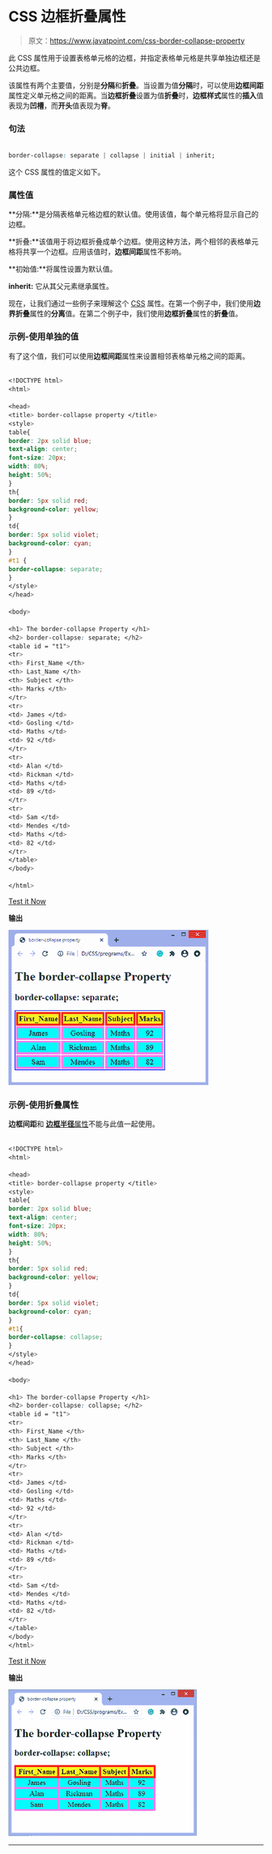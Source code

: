 # CSS 边框折叠属性

> 原文：<https://www.javatpoint.com/css-border-collapse-property>

此 CSS 属性用于设置表格单元格的边框，并指定表格单元格是共享单独边框还是公共边框。

该属性有两个主要值，分别是**分隔**和**折叠**。当设置为值**分隔**时，可以使用**边框间距**属性定义单元格之间的距离。当**边框折叠**设置为值**折叠**时，**边框样式**属性的**插入**值表现为**凹槽**，而**开头**值表现为**脊**。

### 句法

```css

border-collapse: separate | collapse | initial | inherit;

```

这个 CSS 属性的值定义如下。

### 属性值

**分隔:**是分隔表格单元格边框的默认值。使用该值，每个单元格将显示自己的边框。

**折叠:**该值用于将边框折叠成单个边框。使用这种方法，两个相邻的表格单元格将共享一个边框。应用该值时，**边框间距**属性不影响。

**初始值:**将属性设置为默认值。

**inherit:** 它从其父元素继承属性。

现在，让我们通过一些例子来理解这个 [CSS](https://www.javatpoint.com/css-tutorial) 属性。在第一个例子中，我们使用**边界折叠**属性的**分离**值。在第二个例子中，我们使用**边框折叠**属性的**折叠**值。

### 示例-使用单独的值

有了这个值，我们可以使用**边框间距**属性来设置相邻表格单元格之间的距离。

```css

<!DOCTYPE html>
<html>

<head>
<title> border-collapse property </title>
<style>
table{
border: 2px solid blue;
text-align: center;
font-size: 20px;
width: 80%;
height: 50%;
}
th{
border: 5px solid red;
background-color: yellow;
}
td{
border: 5px solid violet;
background-color: cyan;
}
#t1 {
border-collapse: separate;
}
</style>
</head>

<body>

<h1> The border-collapse Property </h1>
<h2> border-collapse: separate; </h2>
<table id = "t1">
<tr>
<th> First_Name </th>
<th> Last_Name </th>
<th> Subject </th>
<th> Marks </th>
</tr>
<tr>
<td> James </td>
<td> Gosling </td>
<td> Maths </td>
<td> 92 </td>
</tr>
<tr>
<td> Alan </td>
<td> Rickman </td>
<td> Maths </td>
<td> 89 </td>
</tr>
<tr>
<td> Sam </td>
<td> Mendes </td>
<td> Maths </td>
<td> 82 </td>
</tr>
</table>
</body>

</html>

```

[Test it Now](https://www.javatpoint.com/oprweb/test.jsp?filename=css-border-collapse-property1)

**输出**

![CSS border-collapse property](img/eff15ef80bf9143994e7fe6a07c169a2.png)

### 示例-使用折叠属性

**边框间距**和 [**边框半径**属性](https://www.javatpoint.com/css-border-radius-property)不能与此值一起使用。

```css

<!DOCTYPE html>
<html>

<head>
<title> border-collapse property </title>
<style>
table{
border: 2px solid blue;
text-align: center;
font-size: 20px;
width: 80%;
height: 50%;
}
th{
border: 5px solid red;
background-color: yellow;
}
td{
border: 5px solid violet;
background-color: cyan;
}
#t1{
border-collapse: collapse;
}
</style>
</head>

<body>

<h1> The border-collapse Property </h1>
<h2> border-collapse: collapse; </h2>
<table id = "t1">
<tr>
<th> First_Name </th>
<th> Last_Name </th>
<th> Subject </th>
<th> Marks </th>
</tr>
<tr>
<td> James </td>
<td> Gosling </td>
<td> Maths </td>
<td> 92 </td>
</tr>
<tr>
<td> Alan </td>
<td> Rickman </td>
<td> Maths </td>
<td> 89 </td>
</tr>
<tr>
<td> Sam </td>
<td> Mendes </td>
<td> Maths </td>
<td> 82 </td>
</tr>
</table>
</body>
</html>

```

[Test it Now](https://www.javatpoint.com/oprweb/test.jsp?filename=css-border-collapse-property2)

**输出**

![CSS border-collapse property](img/85366a5476ba48c60058a008f41d469d.png)

* * *